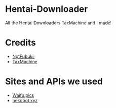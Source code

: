 # Hentai-Downloader
All the Hentai Downloaders TaxMachine and I made!

# Credits
- [NotFubukii](https://github.com/NotFubukIl)
- [TaxMachine](https://github.com/TaxMachine)

# Sites and APIs we used
- [Waifu.pics](https://waifu.pics)
- [nekobot.xyz](https://nekobot.xyz)
